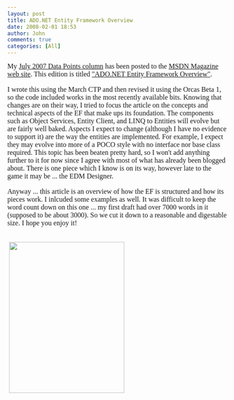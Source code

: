 ```yaml
---
layout: post
title: ADO.NET Entity Framework Overview
date: 2008-02-01 18:53
author: John
comments: true
categories: [All]
---
```

<P class=MsoNormal style="MARGIN: 0in 0in 0pt"><FONT face=Calibri size=3>My&nbsp;</FONT><A class="" href="http://msdn.microsoft.com/msdnmag/issues/07/07/DataPoints/default.aspx" mce_href="http://msdn.microsoft.com/msdnmag/issues/07/07/DataPoints/default.aspx"><FONT face=Calibri size=3>July 2007 Data Points column</FONT></A><FONT face=Calibri size=3> has been posted to the </FONT><A class="" href="http://msdn.microsoft.com/msdnmag/issues/07/07" mce_href="http://msdn.microsoft.com/msdnmag/issues/07/07"><FONT face=Calibri size=3>MSDN Magazine web site</FONT></A><FONT face=Calibri size=3>. This edition is titled <A class="" href="http://msdn.microsoft.com/msdnmag/issues/07/07/DataPoints/default.aspx" mce_href="http://msdn.microsoft.com/msdnmag/issues/07/07/DataPoints/default.aspx">"ADO.NET Entity Framework Overview"</A></FONT><FONT face=Calibri size=3>.</FONT></P> <P class=MsoNormal style="MARGIN: 0in 0in 0pt"><FONT face=Calibri size=3></FONT>&nbsp;</P> <P class=MsoNormal style="MARGIN: 0in 0in 0pt"><FONT face=Calibri size=3>I wrote this using the March CTP and then revised it using the Orcas Beta 1, so the code included works in the most recently available bits. Knowing that changes are on their way, I tried to focus the article on the concepts and technical aspects of the EF that make ups its foundation. The components such as Object Services, Entity Client, and LINQ to Entities will evolve but are fairly well baked. Aspects I expect to change (although I have no evidence to support it) are the way the entities are implemented. For example, I expect they may evolve into more of a POCO style with no interface nor base class required. This topic has been beaten pretty hard, so I won't add anything further to it for now since I agree with most of what has already been blogged about.&nbsp;There is one piece which I know is on its way, however late to the game it may be ... the EDM Designer.&nbsp;</FONT></P> <P class=MsoNormal style="MARGIN: 0in 0in 0pt"><FONT face=Calibri size=3></FONT>&nbsp;</P> <P class=MsoNormal style="MARGIN: 0in 0in 0pt"><FONT face=Calibri size=3>Anyway ... this article is an overview&nbsp;of how the EF is structured and how its pieces work. I inlcuded some examples as well. It was difficult to keep the word count down on this one ... my first draft had over 7000 words in it (supposed to be about 3000). So we cut it down to a reasonable and digestable size. I hope you enjoy it!</FONT></P> <P class=MsoNormal style="MARGIN: 0in 0in 0pt"><FONT face=Calibri size=3></FONT><FONT face=Calibri size=3></FONT>&nbsp;</P> <P class=MsoNormal style="MARGIN: 0in 0in 0pt" mce_keep="true">&nbsp;</P> <P class=MsoNormal style="MARGIN: 0in 0in 0pt"><FONT face=Calibri size=3></FONT></P> <P class=MsoNormal style="MARGIN: 0in 0in 0pt"><FONT face=Calibri size=3></FONT></P> <P class=MsoNormal style="MARGIN: 0in 0in 0pt"><A href="http://msdn.microsoft.com/msdnmag/issues/07/02" mce_href="http://msdn.microsoft.com/msdnmag/issues/07/02"><SPAN style="COLOR: windowtext; TEXT-DECORATION: none; text-underline: none"></SPAN></A></P> <P class=MsoNormal style="MARGIN: 0in 0in 0pt"><FONT face=Calibri size=3>&nbsp;<A class="" href="http://msdn.microsoft.com/msdnmag/issues/07/07/DataPoints/default.aspx" mce_href="http://msdn.microsoft.com/msdnmag/issues/07/07/DataPoints/default.aspx"><IMG style="WIDTH: 263px; HEIGHT: 345px" height=345 src="http://msdn.microsoft.com/msdnmag/images/covers/July07Coverlg.gif" width=263 border=0 mce_src="http://msdn.microsoft.com/msdnmag/images/covers/July07Coverlg.gif"></A></FONT></P> <P class=MsoNormal style="MARGIN: 0in 0in 0pt"><FONT face=Calibri size=3></FONT>&nbsp;</P> <P class=MsoNormal style="MARGIN: 0in 0in 0pt" mce_keep="true">&nbsp;</P>

